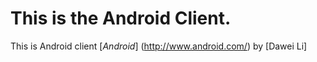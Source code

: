 # This is the Android Client.

This is Android client [*Android*] (http://www.android.com/) by [Dawei Li]
